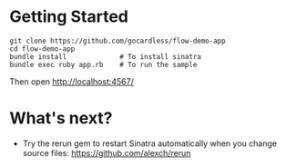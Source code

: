 Getting Started
===

    git clone https://github.com/gocardless/flow-demo-app
    cd flow-demo-app
    bundle install             # To install sinatra
    bundle exec ruby app.rb    # To run the sample

Then open [http://localhost:4567/](http://localhost:4567/)

What's next?
============
- Try the rerun gem to restart Sinatra automatically when you change source files: https://github.com/alexch/rerun
